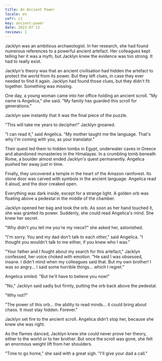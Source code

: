 ```yaml
---
title: An Ancient Power
locale: en
cefr: c1
key: ancient-power
date: 2023-07-13
reviews: 1
---
```


Jacklyn was an ambitious archaeologist. In her research, she had found numerous references to a powerful ancient artefact. Her colleagues kept telling her it was a myth, but Jacklyn knew the evidence was too strong. It had to really exist.

Jacklyn's theory was that an ancient civilisation had hidden the artefact to protect the world from its power. But they left clues, in case they ever needed to find it again. Jacklyn had found those clues, but they didn't fit together. Something was missing.

One day, a young woman came into her office holding an ancient scroll. "My name is Angelica," she said. "My family has guarded this scroll for generations."

Jacklyn saw instantly that it was the final piece of the puzzle.

"This will take me years to decipher!" Jacklyn groaned.

"I can read it," said Angelica. "My mother taught me the language. That's why I'm coming with you, as your translator."

Their quest led them to hidden tombs in Egypt, underwater caves in Greece and abandoned monasteries in the Himalayas. In a crumbling tomb beneath Rome, a boulder almost ended Jacklyn's quest permanently. Angelica pushed her away just in time.

Finally, they uncovered a temple in the heart of the Amazon rainforest. Its stone door was carved with symbols in the ancient language. Angelica read it aloud, and the door creaked open.

Everything was dark inside, except for a strange light. A golden orb was floating above a pedestal in the middle of the chamber.

Jacklyn opened her bag and took the orb. As soon as her hand touched it, she was granted its power. Suddenly, she could read Angelica's mind. She knew her secret.

"Why didn't you tell me you're my niece?" she asked her, astonished.

"I'm sorry. You and my dad don't talk to each other," said Angelica. "I thought you wouldn't talk to me either, if you knew who I was."

"Your father and I fought about my search for this artefact," Jacklyn confessed, her voice choked with emotion. "He said I was obsessed, insane. I didn't mind when my colleagues said that. But my own brother! I was so angry... I said some horrible things... which I regret."

Angelica smiled. "But he'll have to believe you now!"

"No," Jacklyn said sadly but firmly, putting the orb back above the pedestal.

"Why not?"

"The power of this orb... the ability to read minds... it could bring about chaos. It must stay hidden. Forever."

Jacklyn set fire to the ancient scroll. Angelica didn't stop her, because she knew she was right.

As the flames danced, Jacklyn knew she could never prove her theory, either to the world or to her brother. But once the scroll was gone, she felt an enormous weight lift from her shoulders.

"Time to go home," she said with a great sigh. "I'll give your dad a call."